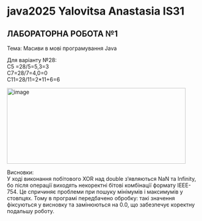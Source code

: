 # java2025 Yalovitsa Anastasia IS31

## ЛАБОРАТОРНА РОБОТА №1 
Тема: Масиви в мові програмування Java  

Для варіанту №28:  
С5 =28/5=5,3=3   
C7=28/7=4,0=0  
C11=28/11=2*11+6=6  

<img width="468" height="199" alt="image" src="https://github.com/user-attachments/assets/7ef51eaf-85ba-402b-800f-7424f6ff45ca" />   

Висновки:   
У ході виконання побітового XOR над double з’являються NaN та Infinity, бо після операції виходять некоректні бітові комбінації формату IEEE-754. Це спричиняє проблеми при пошуку мінімумів і максимумів у стовпцях. Тому в програмі передбачено обробку: такі значення фіксуються у висновку та замінюються на 0.0, що забезпечує коректну подальшу роботу.
